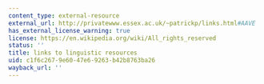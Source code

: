 ```yaml
---
content_type: external-resource
external_url: http://privatewww.essex.ac.uk/~patrickp/links.html#AAVE
has_external_license_warning: true
license: https://en.wikipedia.org/wiki/All_rights_reserved
status: ''
title: links to linguistic resources
uid: c1f6c267-9e60-47e6-9263-b42b8763ba26
wayback_url: ''
---
```


